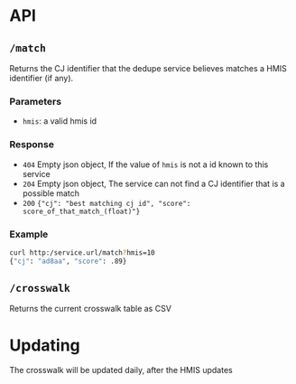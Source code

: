 

# API

## `/match`

Returns the CJ identifier that the dedupe service believes matches a HMIS identifier (if any).

### Parameters
- `hmis`: a valid hmis id

### Response

- `404` Empty json object, If the value of `hmis` is not a id known to this service
- `204` Empty json object, The service can not find a CJ identifier that is a possible match
- `200` `{"cj": "best matching cj id", "score": score_of_that_match_(float)"}`

### Example

```bash
curl http:/service.url/match?hmis=10
{"cj": "ad8aa", "score": .89}
```

## `/crosswalk`

Returns the current crosswalk table as CSV

# Updating
The crosswalk will be updated daily, after the HMIS updates
